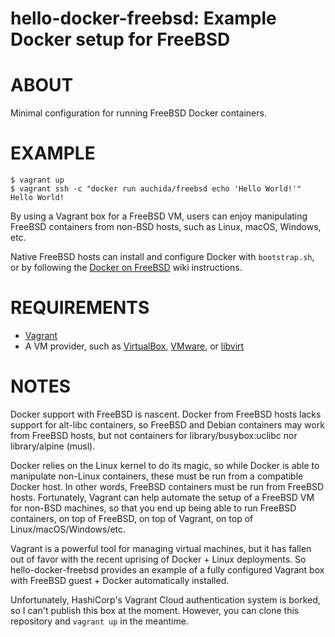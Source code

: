 # hello-docker-freebsd: Example Docker setup for FreeBSD

# ABOUT

Minimal configuration for running FreeBSD Docker containers.

# EXAMPLE

```console
$ vagrant up
$ vagrant ssh -c "docker run auchida/freebsd echo 'Hello World!'"
Hello World!
```

By using a Vagrant box for a FreeBSD VM, users can enjoy manipulating FreeBSD containers from non-BSD hosts, such as Linux, macOS, Windows, etc.

Native FreeBSD hosts can install and configure Docker with `bootstrap.sh`, or by following the [Docker on FreeBSD](https://wiki.freebsd.org/Docker) wiki instructions.

# REQUIREMENTS

* [Vagrant](https://www.vagrantup.com)
* A VM provider, such as [VirtualBox](https://www.virtualbox.org), [VMware](https://www.vmware.com), or [libvirt](https://libvirt.org)

# NOTES

Docker support with FreeBSD is nascent. Docker from FreeBSD hosts lacks support for alt-libc containers, so FreeBSD and Debian containers may work from FreeBSD hosts, but not containers for library/busybox:uclibc nor library/alpine (musl).

Docker relies on the Linux kernel to do its magic, so while Docker is able to manipulate non-Linux containers, these must be run from a compatible Docker host. In other words, FreeBSD containers must be run from FreeBSD hosts. Fortunately, Vagrant can help automate the setup of a FreeBSD VM for non-BSD machines, so that you end up being able to run FreeBSD containers, on top of FreeBSD, on top of Vagrant, on top of Linux/macOS/Windows/etc.

Vagrant is a powerful tool for managing virtual machines, but it has fallen out of favor with the recent uprising of Docker + Linux deployments. So hello-docker-freebsd provides an example of a fully configured Vagrant box with FreeBSD guest + Docker automatically installed.

Unfortunately, HashiCorp's Vagrant Cloud authentication system is borked, so I can't publish this box at the moment. However, you can clone this repository and `vagrant up` in the meantime.
